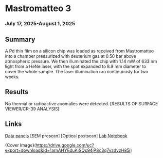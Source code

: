# Mastromatteo 3
### July 17, 2025-August 1, 2025 
## Summary
A Pd thin film on a silicon chip was loaded as received from Mastromatteo into a chamber pressurized with deuterium gas at 0.50 bar above atmospheric pressure. We then illuminated the chip with 1.14 mW of 633 nm light from a HeNe laser, with the spot expanded to 8.9 mm diameter to cover the whole sample. The laser illumination ran continuously for two weeks. 

## Results
No thermal or radioactive anomalies were detected. [RESULTS OF SURFACE VIEWER/CR-39 ANALYSIS]

## Links
[Data panels](https://nucleonics.mit.edu/data/load-panel.php?filename=completed%20arpa-e%20runs/Mastromatteo3) [SEM prescan] [Optical postscan] [Lab Notebook](https://docs.google.com/document/d/1M0-0rl_QPKIZ0oZNs8WNMiCvkWDgZa9TXCzasR5Jp1c/edit?usp=sharing)

{Cover Image}(https://drive.google.com/uc?export=download&id=1arnAHYEduKiSQc94jP3c3q7vzdyzH85j)



